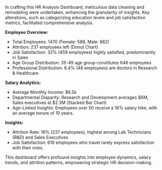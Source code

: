 In crafting this HR Analysis Dashboard, meticulous data cleaning and remodeling were undertaken, enhancing the granularity of insights. Key alterations, such as categorizing education levels and job satisfaction metrics, facilitated comprehensive analysis.

**Employee Overview:**
- Total Employees: 1470 (Female: 588, Male: 882)
- Attrition: 237 employees left (Donut Chart)
- Job Satisfaction: 32% (459 employees) highly satisfied, predominantly in Sales
- Age Group Distribution: 35-49 age group constitutes 646 employees
- Professional Distribution: 8.4% (48 employees) are doctors in Research & Healthcare

**Salary Analytics:**
- Average Monthly Income: $6.5k
- Departmental Disparity: Research and Development averages $6M, Sales executives at $2.3M (Stacked Bar Chart)
- Age-Linked Insights: Employees over 50 receive a 16% salary hike, with an average tenure of 10 years.

**Insights:**
- Attrition Rate: 16% (237 employees), highest among Lab Technicians (R&D) and Sales Executives
- Job Satisfaction: 616 employees who travel rarely express satisfaction with their roles.

This dashboard offers profound insights into employee dynamics, salary trends, and attrition patterns, empowering strategic HR decision-making.
